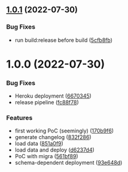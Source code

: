 ## [1.0.1](https://github.com/BenediktHoelker/cds-pg-migra/compare/v1.0.0...v1.0.1) (2022-07-30)


### Bug Fixes

* run build:release before build ([5cfb8fb](https://github.com/BenediktHoelker/cds-pg-migra/commit/5cfb8fb6b33f43fcb0e5c5b2e84f2ef6f362aa9e))

# 1.0.0 (2022-07-30)


### Bug Fixes

* Heroku deployment ([6670345](https://github.com/BenediktHoelker/cds-pg-migra/commit/6670345ffe6ab08e54ea14edef25e31fecb2754d))
* release pipeline ([fc88f78](https://github.com/BenediktHoelker/cds-pg-migra/commit/fc88f785a0bedac722107781ba7a7a880f12152a))


### Features

* first working PoC (seemingly) ([170b9f6](https://github.com/BenediktHoelker/cds-pg-migra/commit/170b9f67d106f19e4b0010089d2b1cad529c443e))
* generate changelog ([832f286](https://github.com/BenediktHoelker/cds-pg-migra/commit/832f28690f9c66ce2c027d9034d36e19d9c1117c))
* load data ([851a0f9](https://github.com/BenediktHoelker/cds-pg-migra/commit/851a0f9fd32ee813eea10627a549940d0b0c25b9))
* load data and deploy ([d6237d4](https://github.com/BenediktHoelker/cds-pg-migra/commit/d6237d478626b83dc98ac8aefaa3e302de8e28f0))
* PoC with migra ([561bf89](https://github.com/BenediktHoelker/cds-pg-migra/commit/561bf89e4801a9fe9165c865c1aace07da16607c))
* schema-dependent deployment ([93e648d](https://github.com/BenediktHoelker/cds-pg-migra/commit/93e648d0f4bbe93f07ba84c2888da19117c32b15))
